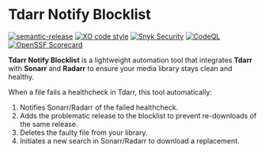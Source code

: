 # Tdarr Notify Blocklist
[![semantic-release](https://img.shields.io/badge/%20%20%F0%9F%93%A6%F0%9F%9A%80-semantic--release-e10079.svg)](https://github.com/semantic-release/semantic-release)
[![XO code style](https://shields.io/badge/code_style-5ed9c7?logo=xo&labelColor=gray)](https://github.com/xojs/xo)
[![Snyk Security](../../actions/workflows/snyk-security.yml/badge.svg)](../../actions/workflows/snyk-security.yml)
[![CodeQL](../../actions/workflows/codeql.yml/badge.svg)](../../actions/workflows/codeql.yml)
[![OpenSSF Scorecard](https://api.securityscorecards.dev/projects/github.com/tomerh2001/tdarr-notify-blocklist/badge)](https://securityscorecards.dev/viewer/?uri=github.com/tomerh2001/tdarr-notify-blocklist)

**Tdarr Notify Blocklist** is a lightweight automation tool that integrates **Tdarr** with **Sonarr** and **Radarr** to ensure your media library stays clean and healthy.

When a file fails a healthcheck in Tdarr, this tool automatically:

1. Notifies Sonarr/Radarr of the failed healthcheck.
2. Adds the problematic release to the blocklist to prevent re-downloads of the same release.
3. Deletes the faulty file from your library.
4. Initiates a new search in Sonarr/Radarr to download a replacement.
